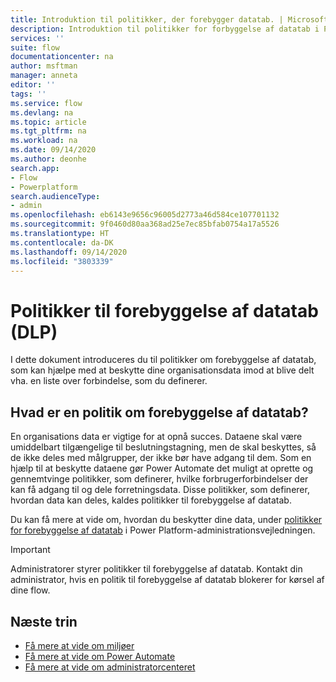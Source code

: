 ```yaml
---
title: Introduktion til politikker, der forebygger datatab. | Microsoft Docs
description: Introduktion til politikker for forbyggelse af datatab i Power Automate.
services: ''
suite: flow
documentationcenter: na
author: msftman
manager: anneta
editor: ''
tags: ''
ms.service: flow
ms.devlang: na
ms.topic: article
ms.tgt_pltfrm: na
ms.workload: na
ms.date: 09/14/2020
ms.author: deonhe
search.app:
- Flow
- Powerplatform
search.audienceType:
- admin
ms.openlocfilehash: eb6143e9656c96005d2773a46d584ce107701132
ms.sourcegitcommit: 9f0460d80aa368ad25e7ec85bfab0754a17a5526
ms.translationtype: HT
ms.contentlocale: da-DK
ms.lasthandoff: 09/14/2020
ms.locfileid: "3803339"
---
```

# <a name="data-loss-prevention-dlp-policies"></a>Politikker til forebyggelse af datatab (DLP)


I dette dokument introduceres du til politikker om forebyggelse af datatab, som kan hjælpe med at beskytte dine organisationsdata imod at blive delt vha. en liste over forbindelse, som du definerer.

## <a name="whats-a-data-loss-prevention-policy"></a>Hvad er en politik om forebyggelse af datatab?

En organisations data er vigtige for at opnå succes. Dataene skal være umiddelbart tilgængelige til beslutningstagning, men de skal beskyttes, så de ikke deles med målgrupper, der ikke bør have adgang til dem. Som en hjælp til at beskytte dataene gør Power Automate det muligt at oprette og gennemtvinge politikker, som definerer, hvilke forbrugerforbindelser der kan få adgang til og dele forretningsdata. Disse politikker, som definerer, hvordan data kan deles, kaldes politikker til forebyggelse af datatab.

Du kan få mere at vide om, hvordan du beskytter dine data, under [politikker for forebyggelse af datatab](https://docs.microsoft.com/power-platform/admin/wp-data-loss-prevention) i Power Platform-administrationsvejledningen.

>[!IMPORTANT]
>Administratorer styrer politikker til forebyggelse af datatab. Kontakt din administrator, hvis en politik til forebyggelse af datatab blokerer for kørsel af dine flow.


## <a name="next-steps"></a>Næste trin

* [Få mere at vide om miljøer](environments-overview-admin.md)
* [Få mere at vide om Power Automate](getting-started.md)
* [Få mere at vide om administratorcenteret](admin-center-introduction.md)

